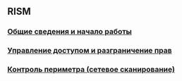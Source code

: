 ## RISM
### [Общие сведения и начало работы](./basic/index.md)
### [Управление доступом и разграничение прав](./rights/index.md)
### [Контроль периметра (сетевое сканирование)](./scan/index.md)
